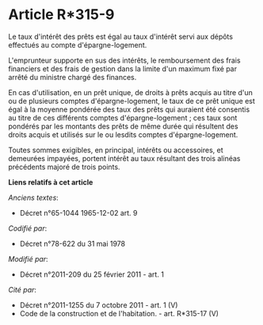 # Article R*315-9

Le taux d'intérêt des prêts est égal au taux d'intérêt servi aux dépôts effectués au compte d'épargne-logement.

L'emprunteur supporte en sus des intérêts, le remboursement des frais financiers et des frais de gestion dans la limite d'un
maximum fixé par arrêté du ministre chargé des finances.

En cas d'utilisation, en un prêt unique, de droits à prêts acquis au titre d'un ou de plusieurs comptes d'épargne-logement,
le taux de ce prêt unique est égal à la moyenne pondérée des taux des prêts qui auraient été consentis au titre de ces
différents comptes d'épargne-logement ; ces taux sont pondérés par les montants des prêts de même durée qui résultent des
droits acquis et utilisés sur le ou lesdits comptes d'épargne-logement.

Toutes sommes exigibles, en principal, intérêts ou accessoires, et demeurées impayées, portent intérêt au taux résultant des
trois alinéas précédents majoré de trois points.

**Liens relatifs à cet article**

_Anciens textes_:

  - Décret n°65-1044 1965-12-02 art. 9

_Codifié par_:

  - Décret n°78-622 du 31 mai 1978

_Modifié par_:

  - Décret n°2011-209 du 25 février 2011 - art. 1

_Cité par_:

  - Décret n°2011-1255 du 7 octobre 2011 - art. 1 (V)
  - Code de la construction et de l'habitation. - art. R*315-17 (V)
